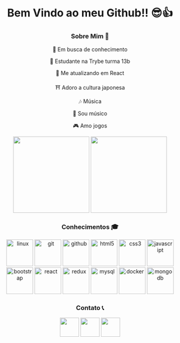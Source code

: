 <link rel="stylesheet" href="https://cdn.jsdelivr.net/gh/devicons/devicon@v2.14.0/devicon.min.css">
<h1 align="center">
  Bem Vindo ao meu Github!! 😎👍
</h1>
<h3 align="center">
  Sobre Mim 👀
</h3>
<div align="center">
<p>🚀 Em busca de conhecimento</p>
<p>👻 Estudante na Trybe turma 13b</p>
<p>🤔 Me atualizando em React</p>
<p>⛩ Adoro a cultura japonesa</p>
<p>🎶 Música</p>
<p>🎼 Sou músico</p>
<p>🎮 Amo jogos</p>
</div>
<!--stats-->
<div align="center">
  <img height="200em" src="https://github-readme-stats.vercel.app/api?username=Gabriel-Lobin&show_icons=true&include_all_commits=true&theme=graywhite"/>
  <img height="200em" src="https://github-readme-stats.vercel.app/api/top-langs/?username=Gabriel-Lobin&theme=graywhite"/>
</div>
<!--stacks-->
<h3 align="center">Conhecimentos 🎓</h3>
<div align="center">
  <!--https://devicon.dev-->
  <img height="70em" alt="linux" src="https://cdn.jsdelivr.net/gh/devicons/devicon/icons/linux/linux-original.svg"/>
  <img height="70em" alt="git" src="https://cdn.jsdelivr.net/gh/devicons/devicon/icons/git/git-original-wordmark.svg"/>
  <img height="70em" alt="github" src="https://cdn.jsdelivr.net/gh/devicons/devicon/icons/github/github-original-wordmark.svg"/>
  <img height="70em" alt="html5" src="https://cdn.jsdelivr.net/gh/devicons/devicon/icons/html5/html5-original.svg"/>
  <img height="70em" alt="css3" src="https://cdn.jsdelivr.net/gh/devicons/devicon/icons/css3/css3-original.svg"/>
  <img height="70em" alt="javascript" src="https://cdn.jsdelivr.net/gh/devicons/devicon/icons/javascript/javascript-original.svg"/>
  <img height="70em" alt="bootstrap" src="https://cdn.jsdelivr.net/gh/devicons/devicon/icons/bootstrap/bootstrap-original.svg"/>
  <img height="70em" alt="react" src="https://cdn.jsdelivr.net/gh/devicons/devicon/icons/react/react-original-wordmark.svg"/>
  <img height="70em" alt="redux" src="https://cdn.jsdelivr.net/gh/devicons/devicon/icons/redux/redux-original.svg"/>
  <img height="70em" alt="mysql" src="https://cdn.jsdelivr.net/gh/devicons/devicon/icons/mysql/mysql-original-wordmark.svg"/>
  <img height="70em" alt="docker" src="https://cdn.jsdelivr.net/gh/devicons/devicon/icons/docker/docker-original-wordmark.svg"/>
  <img height="70em" alt="mongodb" src="https://cdn.jsdelivr.net/gh/devicons/devicon/icons/mongodb/mongodb-original-wordmark.svg"/>
</div>
<!--links-->
<h3 align="center">Contato 📞</h3>
<div align="center">
  <a href="https://www.linkedin.com/in/gabrielsuassunaamorim/" target="_blank">
    <img height="50em" src="https://logospng.org/download/linkedin/logo-linkedin-icon-2048.png"></a>
  <a href="https://www.twitch.tv/lobinhoxd" target="_blank">
    <img height="50em" src="https://img.utdstc.com/icon/97d/da6/97dda66e6e0fe5b6f27b89e6e1a00f246bf82a92e4800300bb6a939cce00d1f7:200"></a>
  <a href="https://www.instagram.com/gabriel.s.amorim/" target="_blank">
    <img height="50em" src="https://upload.wikimedia.org/wikipedia/commons/thumb/a/a5/Instagram_icon.png/1024px-Instagram_icon.png"></a>
  <!-- <a href="http://api.whatsapp.com/send?phone=(telefone)" target="_blank">
    <img height="50em" src="https://www.gruporeporter.com.br/wp-content/uploads/2021/02/d9d97d48264770f85d35c208f279152c.png"></a> -->
</div>




